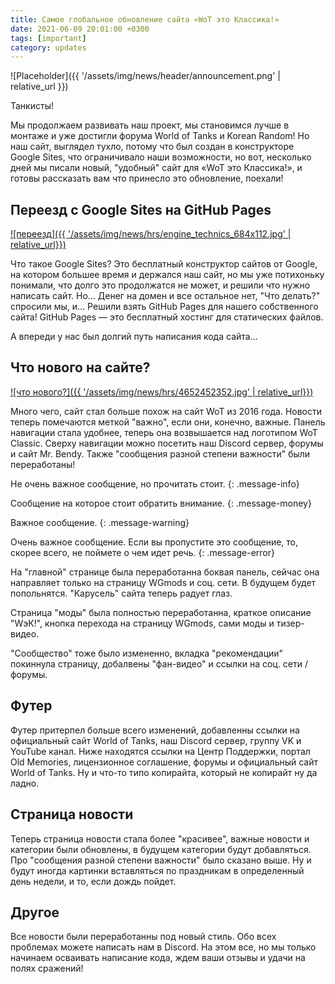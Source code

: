 ```yaml
---
title: Самое глобальное обновление сайта «WoT это Классика!»
date: 2021-06-09 20:01:00 +0300
tags: [important]
category: updates
---
```

<p style="display: none">Переезд с Google Sites на GitHub Pages и самостоятельное написание кода сайта.</p>

![Placeholder]({{ '/assets/img/news/header/announcement.png' | relative_url }})

Танкисты!

Мы продолжаем развивать наш проект, мы становимся лучше в монтаже и уже достигли форума World of Tanks и Korean Random! Но наш сайт, выглядел тухло, потому что был создан в конструкторе Google Sites, что ограничивало наши возможности, но вот, несколько дней мы писали новый, "удобный" сайт для «WoT это Классика!», и готовы рассказать вам что принесло это обновление, поехали!

## Переезд с Google Sites на GitHub Pages

[![переезд]({{ '/assets/img/news/hrs/engine_technics_684x112.jpg' | relative_url}})](/assets/img/hrs/engine_technics_684x112.jpg)

Что такое Google Sites? Это бесплатный конструктор сайтов от Google, на котором большее время и держался наш сайт, но мы уже потихоньку понимали, что долго это продолжатся не может, и решили что нужно написать сайт. Но... Денег на домен и все остальное нет, "Что делать?" спросили мы, и... Решили взять GitHub Pages для нашего собственного сайта! GitHub Pages — это бесплатный хостинг для статических файлов.

А впереди у нас был долгий путь написания кода сайта...

## Что нового на сайте?

[![что нового?]({{ '/assets/img/news/hrs/4652452352.jpg' | relative_url}})](/assets/img/news/hrs/4652452352.jpg)

Много чего, сайт стал больше похож на сайт WoT из 2016 года. Новости теперь помечаются меткой "важно", если они, конечно, важные. Панель навигации стала удобнее, теперь она возвышается над логотипом WoT Classic. Сверху навигации можно посетить наш Discord сервер, форумы и сайт Mr. Bendy. Также "сообщения разной степени важности" были переработаны!

Не очень важное сообщение, но прочитать стоит.
{: .message-info}

Сообщение на которое стоит обратить внимание.
{: .message-money}

Важное сообщение.
{: .message-warning}

Очень важное сообщение. Если вы пропустите это сообщение, то, скорее всего, не поймете о чем идет речь.
{: .message-error}

На "главной" странице была переработанна боквая панель, сейчас она направляет только на страницу WGmods и соц. сети. В будущем будет попольнятся. "Карусель" сайта теперь радует глаз.

Страница "моды" была полностью переработанна, краткое описание "WэК!", кнопка перехода на страницу WGmods, сами моды и тизер-видео.

"Сообщество" тоже было измененно, вкладка "рекомендации" покиннула страницу, добалвены "фан-видео" и ссылки на соц. сети / форумы.

## Футер

Футер притерпел больше всего изменений, добавленны ссылки на официальный сайт World of Tanks, наш Discord сервер, группу VK и YouTube канал. Ниже находятся ссылки на Центр Поддержки, портал Old Memories, лицензионное соглашение, форумы и официальный сайт World of Tanks. Ну и что-то типо копирайта, который не копирайт ну да ладно.


## Страница новости

Теперь страница новости стала более "красивее", важные новости и категории были обновлены, в будущем категории будут добавляться. Про "сообщения разной степени важности" было сказано выше. Ну и будут иногда картинки вставляться по праздникам в определенный день недели, и то, если дождь пойдет.


## Другое

Все новости были переработанны под новый стиль. Обо всех проблемах можете написать нам в Discord.
На этом все, но мы только начинаем осваивать написание кода, ждем ваши отзывы и удачи на полях сражений!